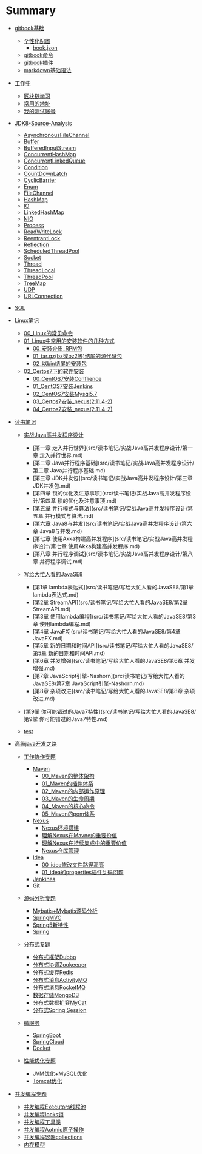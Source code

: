 # Summary

* [gitbook基础](README.md)
  * [个性化配置](README.md)
    * [book.json](src/gitbook基础/bookjson.md) 
  * [gitbook命令](src/gitbook基础/commands.md)
  * [gitbook插件](src/gitbook基础/plugins.md)
  * [markdown基础语法](src/markdown基础语法/markdown基础语法.md)

* [工作中](README.md)
  * [区块链学习]()
  * [常用的地址]()
  * [我的测试账号](src/常用的地址/我的测试账号.md) 

* [JDK8-Source-Analysis](README.md)
  * [AsynchronousFileChannel](src/JDK8-Source-Analysis/note/AsynchronousFileChannel/asynchronousfilechannel.md)
  * [Buffer](src/JDK8-Source-Analysis/note/Buffer/Buffer.md)
  * [BufferedInputStream](src/JDK8-Source-Analysis/note/BufferedInputStream/BufferedInputStream.md)
  * [ConcurrentHashMap](src/JDK8-Source-Analysis/note/ConcurrentHashMap/concurrentHashMap.md)
  * [ConcurrentLinkedQueue](src/JDK8-Source-Analysis/note/Concurrentlinkedqueue/concurrentlinkedqueue.md)
  * [Condition](src/JDK8-Source-Analysis/note/Condition/Condition.md)
  * [CountDownLatch](src/JDK8-Source-Analysis/note/CountDownLatch/CountDownLatch.md)
  * [CyclicBarrier](src/JDK8-Source-Analysis/note/CyclicBarrier/CyclicBarrier.md)
  * [Enum](src/JDK8-Source-Analysis/note/Enum/Enum.md)
  * [FileChannel](src/JDK8-Source-Analysis/note/FileChannel/FileChannel.md)
  * [HashMap](src/JDK8-Source-Analysis/note/HashMap/HashMap.md)
  * [IO](src/JDK8-Source-Analysis/note/IO/IO.md)
  * [LinkedHashMap](src/JDK8-Source-Analysis/note/LinkedHashMap/LinkedHashMap.md)
  * [NIO](src/JDK8-Source-Analysis/note/NIO/NIO.md)
  * [Process](src/JDK8-Source-Analysis/note/Process/Process.md)
  * [ReadWriteLock](src/JDK8-Source-Analysis/note/ReadWriteLock/ReadWriteLock.md)
  * [ReentrantLock](src/JDK8-Source-Analysis/note/ReentrantLock/ReentrantLock.md)
  * [Reflection](src/JDK8-Source-Analysis/note/Reflection/Reflection.md)
  * [ScheduledThreadPool](src/JDK8-Source-Analysis/note/ScheduledThreadPool/ScheduledThreadPool.md)
  * [Socket](src/JDK8-Source-Analysis/note/Socket/Socket.md)
  * [Thread](src/JDK8-Source-Analysis/note/Thread/Thread.md)
  * [ThreadLocal](src/JDK8-Source-Analysis/note/ThreadLocal/ThreadLocal.md)
  * [ThreadPool](src/JDK8-Source-Analysis/note/ThreadPool/ThreadPool.md)
  * [TreeMap](src/JDK8-Source-Analysis/note/TreeMap/TreeMap.md)
  * [UDP](src/JDK8-Source-Analysis/note/UDP/UDP.md)
  * [URLConnection](src/JDK8-Source-Analysis/note/URLConnection/URLConnection.md)
  
* [SQL](README.md)

* [Linux笔记](README.md)
  * [00_Linux的常见命令](README.md)
  * [01_Linux中常用的安装软件的几种方式](README.md)
    * [00_安装介质_RPM包](src/Linux笔记/01_Linux中常用的安装软件的几种方式/00_安装介质_RPM包.md) 
    * [01_tar.gz(bz或bz2等)结尾的源代码包](src/Linux笔记/01_Linux中常用的安装软件的几种方式/01.md)
    * [02_以bin结尾的安装包](src/Linux笔记/01_Linux中常用的安装软件的几种方式/02_以bin结尾的安装包.md)
  * [02_Certos7下的软件安装](README.md)
    * [00_CentOS7安装Conflience](src/Linux笔记/02_Certos7下的软件安装/00_CentOS7安装Conflience.md)
    * [01_CentOS7安装Jenkins](src/Linux笔记/02_Certos7下的软件安装/01_CentOS7安装Jenkins.md)
    * [02_CentOS7安装Mysql5.7](src/Linux笔记/02_Certos7下的软件安装/02_CentOS7安装Mysql5.7.md)
    * [03_Certos7安装_nexus(2.11.4-2)](src/Linux笔记/02_Certos7下的软件安装/03_CentOS7安装基本工具_rzsz.md)
    * [04_Certos7安装_nexus(2.11.4-2)](src/Linux笔记/02_Certos7下的软件安装/03_CentOS7安装基本工具_rzsz.md)
    
  


* [读书笔记]()
  * [实战Java高并发程序设计](README.md)
    * [第一章 走入并行世界](src/读书笔记/实战Java高并发程序设计/第一章 走入并行世界.md)
    * [第二章 Java并行程序基础](src/读书笔记/实战Java高并发程序设计/第二章 Java并行程序基础.md)
    * [第三章 JDK并发包](src/读书笔记/实战Java高并发程序设计/第三章 JDK并发包.md)
    * [第四章 锁的优化及注意事项](src/读书笔记/实战Java高并发程序设计/第四章 锁的优化及注意事项.md)
    * [第五章 并行模式与算法](src/读书笔记/实战Java高并发程序设计/第五章 并行模式与算法.md)
    * [第六章 Java8与并发](src/读书笔记/实战Java高并发程序设计/第六章 Java8与并发.md)
    * [第七章 使用Akka构建高并发程序](src/读书笔记/实战Java高并发程序设计/第七章 使用Akka构建高并发程序.md)
    * [第八章 并行程序调试](src/读书笔记/实战Java高并发程序设计/第八章 并行程序调试.md)
  
  * [写给大忙人看的JavaSE8](README.md)
    * [第1章 lambda表达式](src/读书笔记/写给大忙人看的JavaSE8/第1章 lambda表达式.md)
    * [第2章 StreamAPI](src/读书笔记/写给大忙人看的JavaSE8/第2章 StreamAPI.md)
    * [第3章 使用lambda编程](src/读书笔记/写给大忙人看的JavaSE8/第3章 使用lambda编程.md)
    * [第4章 JavaFX](src/读书笔记/写给大忙人看的JavaSE8/第4章 JavaFX.md)
    * [第5章 新的日期和时间API](src/读书笔记/写给大忙人看的JavaSE8/第5章 新的日期和时间API.md)
    * [第6章 并发增强](src/读书笔记/写给大忙人看的JavaSE8/第6章 并发增强.md)
    * [第7章 JavaScript引擎-Nashorn](src/读书笔记/写给大忙人看的JavaSE8/第7章 JavaScript引擎-Nashorn.md)
    * [第8章 杂项改进](src/读书笔记/写给大忙人看的JavaSE8/第8章 杂项改进.md)
   * [第9掌 你可能错过的Java7特性](src/读书笔记/写给大忙人看的JavaSE8/第9掌 你可能错过的Java7特性.md)
   * [test](src/读书笔记/写给大忙人看的JavaSE8/00.md)






* [高级java开发之路](README.md)
  * [工作协作专题](README.md) 
    * [Maven](README.md)
      * [00_Maven的整体架构](src/高级java开发之路/Maven/00_Maven的整体架构.md)
      * [01_Maven的插件体系](src/高级java开发之路/Maven/01_Maven的插件体系.md)
      * [02_Maven的内部运作原理](src/高级java开发之路/Maven/02_Maven的内部运作原理.md) 
      * [03_Maven的生命周期](src/高级java开发之路/Maven/03_Maven的生命周期.md)
      * [04_Maven的核心命令](src/高级java开发之路/Maven/04_Maven的核心命令.md)
      * [05_Maven的pom体系](src/高级java开发之路/Maven/05_Maven的pom体系.md)
    * [Nexus](README.md)
      * [Nexus环境搭建](src/高级java开发之路/Nexus/00_Nexus环境搭建.md) 
      * [理解Nexus在Mavne的重要价值](src/高级java开发之路/Nexus/01_理解Nexus在Mavne的重要价值.md) 
      * [理解Nexus在持续集成中的重要价值](src/高级java开发之路/Nexus/02_理解Nexus在持续集成中的重要价值.md)
      * [Nexus仓库管理](src/高级java开发之路/Nexus/03_Nexus仓库管理.md)
    * [Idea](README.md)
      * [00_idea修改文件路径高亮](src/高级java开发之路/Idea/00_idea修改文件路径高亮.md) 
      * [01_idea的properties插件乱码问题](src/高级java开发之路/Idea/01_idea的properties插件乱码问题.md) 
    * [Jenkines](README.md)
    * [Git](README.md)
     
  * [源码分析专题](README.md)  
    * [Mybatis+Mybatis源码分析](README.md)
    * [SpringMVC](README.md)
    * [Spring5新特性](README.md)
    * [Spring](README.md)

  * [分布式专题](README.md) 
    * [分布式框架Dubbo]()
    * [分布式协调Zookeeper]()
    * [分布式缓存Redis]()
    * [分布式消息ActivityMQ]()
    * [分布式消息RocketMQ]()
    * [数据存储MongoDB]()
    * [分布式数据扩容MyCat]()
    * [分布式Spring Session]()
  
  * [微服务](README.md) 
    * [SpringBoot](README.md)
    * [SpringCloud](README.md)
    * [Docket](README.md)
  
  * [性能优化专题](README.md) 
    * [JVM优化+MySQL优化](README.md)
    * [Tomcat优化](README.md)

 * [并发编程专题](README.md) 
    * [并发编程Executors线程池](README.md)
    * [并发编程locks锁](README.md)
    * [并发编程工具类](README.md)
    * [并发编程Aotmic原子操作](README.md)
    * [并发编程容器collections](README.md)
    * [内存模型](README.md)
  
